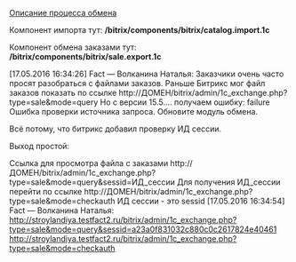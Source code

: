 [Описание процесса обмена](http://dev.1c-bitrix.ru/api_help/sale/algorithms/data_2_site.php)

Компонент импорта тут: **/bitrix/components/bitrix/catalog.import.1c**

Компонент обмена заказами тут: **/bitrix/components/bitrix/sale.export.1c**

[17.05.2016 16:34:26] Fact — Волканина Наталья: Заказчики очень часто просят разобраться с файлами заказов. Раньше Битрикс мог файл заказов показать по ссылке 
http://ДОМЕН/bitrix/admin/1c_exchange.php?type=sale&mode=query
Но с версии 15.5.... получаем ошибку:
failure Ошибка проверки источника запроса. Обновите модуль обмена.

Всё потому, что битрикс добавил проверку ИД сессии.

Выход простой:

Ссылка для просмотра файла с заказами
http://ДОМЕН/bitrix/admin/1c_exchange.php?type=sale&mode=query&sessid=ИД_сессии
Для получения ИД_сессии перейти по ссылке 
http://ДОМЕН/bitrix/admin/1c_exchange.php?type=sale&mode=checkauth
ИД сессии - это sessid
[17.05.2016 16:34:54] Fact — Волканина Наталья: http://stroylandiya.testfact2.ru/bitrix/admin/1c_exchange.php?type=sale&mode=query&sessid=a23a0f831032c880c0c2617824e40461
http://stroylandiya.testfact2.ru/bitrix/admin/1c_exchange.php?type=sale&mode=checkauth